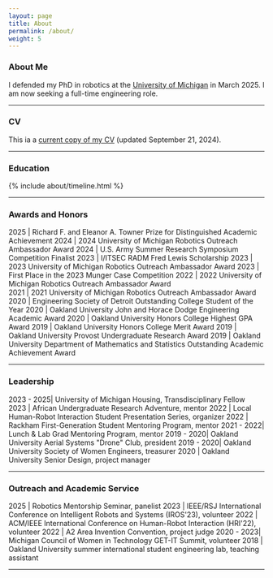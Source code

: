```yaml
---
layout: page
title: About
permalink: /about/
weight: 5
---
```


### About Me

I defended my PhD in robotics at the [University of Michigan](https://umich.edu/) in March 2025. I am now seeking a full-time engineering role.

---

### CV

This ia a [current copy of my CV](https://drive.google.com/file/d/1ojE5LlqVza866FIK1fROpDwwOCYLnuF-/view?usp=sharing) (updated September 21, 2024).

---


### Education

<!--
{% capture carousel_images %}
../assets/img/profile.jpg
https://i.pinimg.com/originals/08/e7/ec/08e7ec0f84233b37ac26e920bc60ec57.gif
{% endcapture %}
{% include elements/carousel.html %}

<div class="row">
{% include about/skills.html title="Programming Skills" source=site.data.programming-skills %}
{% include about/skills.html title="Other Skills" source=site.data.other-skills %}
</div>
-->
<div class="row">
{% include about/timeline.html %}
</div>

---

### Awards and Honors

<style>
td, th {
   border: none!important;
}
</style>

2025       | Richard F. and Eleanor A. Towner Prize for Distinguished Academic Achievement
2024       | 2024 University of Michigan Robotics Outreach Ambassador Award
2024       | U.S. Army Summer Research Symposium Competition Finalist
2023       | I/ITSEC RADM Fred Lewis Scholarship
2023       | 2023 University of Michigan Robotics Outreach Ambassador Award
2023       | First Place in the 2023 Munger Case Competition
2022       | 2022 University of Michigan Robotics Outreach Ambassador Award  
2021       | 2021 University of Michigan Robotics Outreach Ambassador Award  
2020       | Engineering Society of Detroit Outstanding College Student of the Year
2020       | Oakland University John and Horace Dodge Engineering Academic Award
2020       | Oakland University Honors College Highest GPA Award
2019       | Oakland University Honors College Merit Award
2019       | Oakland University Provost Undergraduate Research Award
2019       | Oakland University Department of Mathematics and Statistics Outstanding Academic Achievement Award

---

### Leadership

<style>
td, th {
   border: none!important;
}
</style>

2023 - 2025| University of Michigan Housing, Transdisciplinary Fellow
2023       | African Undergraduate Research Adventure, mentor
2022       | Local Human-Robot Interaction Student Presentation Series, organizer
2022       | Rackham First-Generation Student Mentoring Program, mentor
2021 - 2022| Lunch & Lab Grad Mentoring Program, mentor
2019 - 2020| Oakland University Aerial Systems "Drone" Club, president
2019 - 2020| Oakland University Society of Women Engineers, treasurer
2020       | Oakland University Senior Design, project manager

---

### Outreach and Academic Service

<style>
td, th {
   border: none!important;
}
</style>

2025       | Robotics Mentorship Seminar, panelist
2023       | IEEE/RSJ International Conference on Intelligent Robots and Systems (IROS'23), volunteer
2022       | ACM/IEEE International Conference on Human-Robot Interaction (HRI'22), volunteer
2022       | A2 Area Invention Convention, project judge
2020 - 2023| Michigan Council of Women in Technology GET-IT Summit, volunteer
2018       | Oakland University summer international student engineering lab, teaching assistant

---
